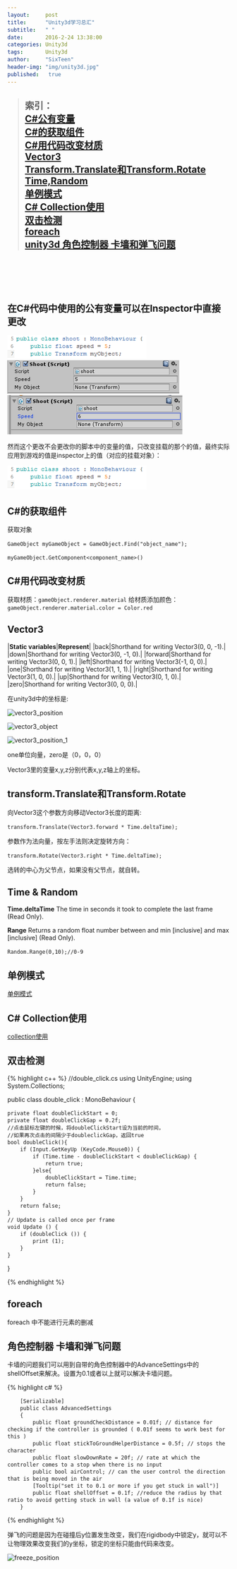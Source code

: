```yaml
---
layout:     post
title:      "Unity3d学习总汇"
subtitle:   " "
date:       2016-2-24 13:38:00
categories: Unity3d
tags:       Unity3d
author:     "SixTeen"
header-img: "img/unity3d.jpg"
published:   true
---
```


>## 索引：<br/><a href="#01">C#公有变量</a><br/><a href="#02">C#的获取组件</a><br/><a href="#03">C#用代码改变材质</a><br/><a href="#04">Vector3</a><br/><a href="#05">Transform.Translate和Transform.Rotate</a><br/><a href="#06">Time,Random</a><br/><a href="#07">单例模式</a><br/><a href="#08">C# Collection使用</a><br/><a href="#09">双击检测</a><br/><a href="#10">foreach</a><br/><a href="#11">unity3d 角色控制器 卡墙和弹飞问题</a><br/>



<br/><br/><br/><br/>

## <a name="01"/>在C#代码中使用的公有变量可以在Inspector中直接更改

![public_var](/img/unity3d/public_var.png)
![public_var_inspector](/img/unity3d/public_var_inspector.png)
![public_var_change](/img/unity3d/public_var_change.png)

然而这个更改不会更改你的脚本中的变量的值，只改变挂载的那个的值，最终实际应用到游戏的值是inspector上的值（对应的挂载对象）：

![public_var](/img/unity3d/public_var.png)

## <a name="02"/>C#的获取组件

获取对象

```GameObject myGameObject = GameObject.Find("object_name");```

```myGameObject.GetComponent<component_name>()```

## <a name="03"/>C#用代码改变材质

获取材质：```gameObject.renderer.material```
给材质添加颜色： ```gameObject.renderer.material.color = Color.red```

## <a name="04"/>Vector3

|<strong>Static variables</strong>|<strong>Represent</strong>|
|back|Shorthand for writing Vector3(0, 0, -1).|
|down|Shorthand for writing Vector3(0, -1, 0).|
|forward|Shorthand for writing Vector3(0, 0, 1).|
|left|Shorthand for writing Vector3(-1, 0, 0).|
|one|Shorthand for writing Vector3(1, 1, 1).|
|right|Shorthand for writing Vector3(1, 0, 0).|
|up|Shorthand for writing Vector3(0, 1, 0).|
|zero|Shorthand for writing Vector3(0, 0, 0).|

在unity3d中的坐标是:

![vector3_position](/img/unity3d/vector3_position.png)

![vector3_object](/img/unity3d/vector3_object.png)

![vector3_position_1](/img/unity3d/vector3_position_1.png)

one单位向量，zero是（0，0，0）

Vector3里的变量x,y,z分别代表x,y,z轴上的坐标。

## <a name="05"/>transform.Translate和Transform.Rotate

向Vector3这个参数方向移动Vector3长度的距离:

```transform.Translate(Vector3.forward * Time.deltaTime);```

参数作为法向量，按左手法则决定旋转方向：

```transform.Rotate(Vector3.right * Time.deltaTime);```

选转的中心为父节点，如果没有父节点，就自转。

## <a name="06"/>Time & Random 

<strong>Time.deltaTime</strong> The time in seconds it took to complete the last frame (Read Only).


<strong>Range</strong>   Returns a random float number between and min [inclusive] and max [inclusive] (Read Only).

```Random.Range(0,10);//0-9```

## <a name="07"/>单例模式

[单例模式](/algorithm/singleton)

## <a name="08"/>C# Collection使用

[collection使用](/unity3d/unity3d_collection)

## <a name="09"/>双击检测

{% highlight c++ %}
//double_click.cs
using UnityEngine;
using System.Collections;

public class double_click : MonoBehaviour {

    private float doubleClickStart = 0;
    private float doubleClickGap = 0.2f;
    //点击鼠标左键的时候，将doubleClickStart设为当前的时间，
    //如果再次点击的间隔少于doubleclickGap，返回true
    bool doubleClick(){
        if (Input.GetKeyUp (KeyCode.Mouse0)) {
            if (Time.time - doubleClickStart < doubleClickGap) {
                return true;
            }else{
                doubleClickStart = Time.time;
                return false;
            }
        }
        return false;
    }
    // Update is called once per frame
    void Update () {
        if (doubleClick ()) {
            print (1);
        }
    }
}

{% endhighlight %}

## <a name="10"/>foreach

foreach 中不能进行元素的删减

## <a name="11"/>角色控制器 卡墙和弹飞问题

卡墙的问题我们可以用到自带的角色控制器中的AdvanceSettings中的shellOffset来解决。设置为0.1或者以上就可以解决卡墙问题。

{% highlight c# %}

        [Serializable]
        public class AdvancedSettings
        {
            public float groundCheckDistance = 0.01f; // distance for checking if the controller is grounded ( 0.01f seems to work best for this )
            public float stickToGroundHelperDistance = 0.5f; // stops the character
            public float slowDownRate = 20f; // rate at which the controller comes to a stop when there is no input
            public bool airControl; // can the user control the direction that is being moved in the air
            [Tooltip("set it to 0.1 or more if you get stuck in wall")]
            public float shellOffset = 0.1f; //reduce the radius by that ratio to avoid getting stuck in wall (a value of 0.1f is nice)
        }

{% endhighlight %}

弹飞的问题是因为在碰撞后y位置发生改变，我们在rigidbody中锁定y，就可以不让物理效果改变我们的y坐标，锁定的坐标只能由代码来改变。

![freeze_position](/img/unity3d/freeze_position.png)